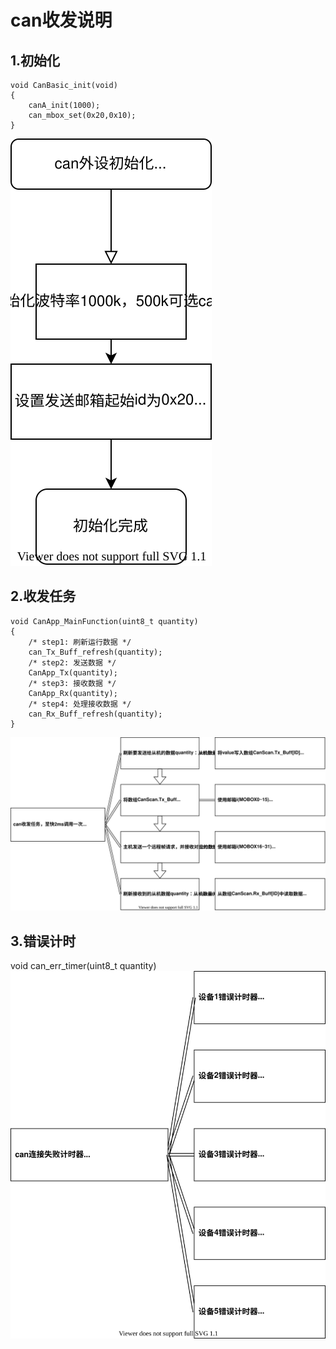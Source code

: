 # can收发说明
## 1.初始化
````
void CanBasic_init(void)
{
    canA_init(1000);
    can_mbox_set(0x20,0x10);    
}
````

![](can_init.svg)

## 2.收发任务
````
void CanApp_MainFunction(uint8_t quantity)
{
    /* step1: 刷新运行数据 */
    can_Tx_Buff_refresh(quantity);
    /* step2: 发送数据 */
    CanApp_Tx(quantity);
    /* step3: 接收数据 */
    CanApp_Rx(quantity);
    /* step4: 处理接收数据 */
    can_Rx_Buff_refresh(quantity);
}
````
![](can_send.svg)
## 3.错误计时
void can_err_timer(uint8_t quantity)
![](can_err.svg)